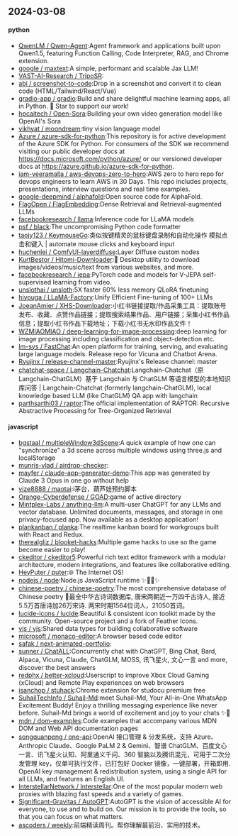 ## 2024-03-08

#### python
* [QwenLM / Qwen-Agent](https://github.com/QwenLM/Qwen-Agent):Agent framework and applications built upon Qwen1.5, featuring Function Calling, Code Interpreter, RAG, and Chrome extension.
* [google / maxtext](https://github.com/google/maxtext):A simple, performant and scalable Jax LLM!
* [VAST-AI-Research / TripoSR](https://github.com/VAST-AI-Research/TripoSR):
* [abi / screenshot-to-code](https://github.com/abi/screenshot-to-code):Drop in a screenshot and convert it to clean code (HTML/Tailwind/React/Vue)
* [gradio-app / gradio](https://github.com/gradio-app/gradio):Build and share delightful machine learning apps, all in Python. 🌟 Star to support our work!
* [hpcaitech / Open-Sora](https://github.com/hpcaitech/Open-Sora):Building your own video generation model like OpenAI's Sora
* [vikhyat / moondream](https://github.com/vikhyat/moondream):tiny vision language model
* [Azure / azure-sdk-for-python](https://github.com/Azure/azure-sdk-for-python):This repository is for active development of the Azure SDK for Python. For consumers of the SDK we recommend visiting our public developer docs at https://docs.microsoft.com/python/azure/ or our versioned developer docs at https://azure.github.io/azure-sdk-for-python.
* [iam-veeramalla / aws-devops-zero-to-hero](https://github.com/iam-veeramalla/aws-devops-zero-to-hero):AWS zero to hero repo for devops engineers to learn AWS in 30 Days. This repo includes projects, presentations, interview questions and real time examples.
* [google-deepmind / alphafold](https://github.com/google-deepmind/alphafold):Open source code for AlphaFold.
* [FlagOpen / FlagEmbedding](https://github.com/FlagOpen/FlagEmbedding):Dense Retrieval and Retrieval-augmented LLMs
* [facebookresearch / llama](https://github.com/facebookresearch/llama):Inference code for LLaMA models
* [psf / black](https://github.com/psf/black):The uncompromising Python code formatter
* [taojy123 / KeymouseGo](https://github.com/taojy123/KeymouseGo):类似按键精灵的鼠标键盘录制和自动化操作 模拟点击和键入 | automate mouse clicks and keyboard input
* [huchenlei / ComfyUI-layerdiffuse](https://github.com/huchenlei/ComfyUI-layerdiffuse):Layer Diffuse custom nodes
* [KurtBestor / Hitomi-Downloader](https://github.com/KurtBestor/Hitomi-Downloader):🍰 Desktop utility to download images/videos/music/text from various websites, and more.
* [facebookresearch / jepa](https://github.com/facebookresearch/jepa):PyTorch code and models for V-JEPA self-supervised learning from video.
* [unslothai / unsloth](https://github.com/unslothai/unsloth):5X faster 60% less memory QLoRA finetuning
* [hiyouga / LLaMA-Factory](https://github.com/hiyouga/LLaMA-Factory):Unify Efficient Fine-tuning of 100+ LLMs
* [JoeanAmier / XHS-Downloader](https://github.com/JoeanAmier/XHS-Downloader):小红书链接提取/作品采集工具：提取账号发布、收藏、点赞作品链接；提取搜索结果作品、用户链接；采集小红书作品信息；提取小红书作品下载地址；下载小红书无水印作品文件！
* [WZMIAOMIAO / deep-learning-for-image-processing](https://github.com/WZMIAOMIAO/deep-learning-for-image-processing):deep learning for image processing including classification and object-detection etc.
* [lm-sys / FastChat](https://github.com/lm-sys/FastChat):An open platform for training, serving, and evaluating large language models. Release repo for Vicuna and Chatbot Arena.
* [Ryujinx / release-channel-master](https://github.com/Ryujinx/release-channel-master):Ryujinx's Release channel: master
* [chatchat-space / Langchain-Chatchat](https://github.com/chatchat-space/Langchain-Chatchat):Langchain-Chatchat（原Langchain-ChatGLM）基于 Langchain 与 ChatGLM 等语言模型的本地知识库问答 | Langchain-Chatchat (formerly langchain-ChatGLM), local knowledge based LLM (like ChatGLM) QA app with langchain
* [parthsarthi03 / raptor](https://github.com/parthsarthi03/raptor):The official implementation of RAPTOR: Recursive Abstractive Processing for Tree-Organized Retrieval

#### javascript
* [bgstaal / multipleWindow3dScene](https://github.com/bgstaal/multipleWindow3dScene):A quick example of how one can "synchronize" a 3d scene across multiple windows using three.js and localStorage
* [munris-vlad / airdrop-checker](https://github.com/munris-vlad/airdrop-checker):
* [mayfer / claude-app-generator-demo](https://github.com/mayfer/claude-app-generator-demo):This app was generated by Claude 3 Opus in one go without help
* [yize8888 / maotai](https://github.com/yize8888/maotai):i茅台，葫芦娃预约脚本
* [Orange-Cyberdefense / GOAD](https://github.com/Orange-Cyberdefense/GOAD):game of active directory
* [Mintplex-Labs / anything-llm](https://github.com/Mintplex-Labs/anything-llm):A multi-user ChatGPT for any LLMs and vector database. Unlimited documents, messages, and storage in one privacy-focused app. Now available as a desktop application!
* [plankanban / planka](https://github.com/plankanban/planka):The realtime kanban board for workgroups built with React and Redux.
* [therealgliz / blooket-hacks](https://github.com/therealgliz/blooket-hacks):Multiple game hacks to use so the game become easier to play!
* [ckeditor / ckeditor5](https://github.com/ckeditor/ckeditor5):Powerful rich text editor framework with a modular architecture, modern integrations, and features like collaborative editing.
* [HeyPuter / puter](https://github.com/HeyPuter/puter):🌐 The Internet OS!
* [nodejs / node](https://github.com/nodejs/node):Node.js JavaScript runtime ✨🐢🚀✨
* [chinese-poetry / chinese-poetry](https://github.com/chinese-poetry/chinese-poetry):The most comprehensive database of Chinese poetry 🧶最全中华古诗词数据库, 唐宋两朝近一万四千古诗人, 接近5.5万首唐诗加26万宋诗. 两宋时期1564位词人，21050首词。
* [lucide-icons / lucide](https://github.com/lucide-icons/lucide):Beautiful & consistent icon toolkit made by the community. Open-source project and a fork of Feather Icons.
* [yjs / yjs](https://github.com/yjs/yjs):Shared data types for building collaborative software
* [microsoft / monaco-editor](https://github.com/microsoft/monaco-editor):A browser based code editor
* [safak / next-animated-portfolio](https://github.com/safak/next-animated-portfolio):
* [sunner / ChatALL](https://github.com/sunner/ChatALL):Concurrently chat with ChatGPT, Bing Chat, Bard, Alpaca, Vicuna, Claude, ChatGLM, MOSS, 讯飞星火, 文心一言 and more, discover the best answers
* [redphx / better-xcloud](https://github.com/redphx/better-xcloud):Userscript to improve Xbox Cloud Gaming (xCloud) and Remote Play experiences on web browsers
* [isanchop / stuhack](https://github.com/isanchop/stuhack):Chrome extension for studocu premium free
* [SuhailTechInfo / Suhail-Md](https://github.com/SuhailTechInfo/Suhail-Md):meet Suhail-Md, Your All-in-One WhatsApp Excitement Buddy! Enjoy a thrilling messaging experience like never before. Suhail-Md brings a world of excitement and joy to your chats ✨🤖
* [mdn / dom-examples](https://github.com/mdn/dom-examples):Code examples that accompany various MDN DOM and Web API documentation pages
* [songquanpeng / one-api](https://github.com/songquanpeng/one-api):OpenAI 接口管理 & 分发系统，支持 Azure、Anthropic Claude、Google PaLM 2 & Gemini、智谱 ChatGLM、百度文心一言、讯飞星火认知、阿里通义千问、360 智脑以及腾讯混元，可用于二次分发管理 key，仅单可执行文件，已打包好 Docker 镜像，一键部署，开箱即用. OpenAI key management & redistribution system, using a single API for all LLMs, and features an English UI.
* [InterstellarNetwork / Interstellar](https://github.com/InterstellarNetwork/Interstellar):One of the most popular modern web proxies with blazing fast speeds and a variety of games.
* [Significant-Gravitas / AutoGPT](https://github.com/Significant-Gravitas/AutoGPT):AutoGPT is the vision of accessible AI for everyone, to use and to build on. Our mission is to provide the tools, so that you can focus on what matters.
* [ascoders / weekly](https://github.com/ascoders/weekly):前端精读周刊。帮你理解最前沿、实用的技术。
